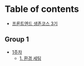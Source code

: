 # Table of contents

* [프론트엔드 생존코스 3기](README.md)

## Group 1

* [1주차](group-1/1/README.md)
  * [1. 환경 세팅](group-1/1/1..md)
